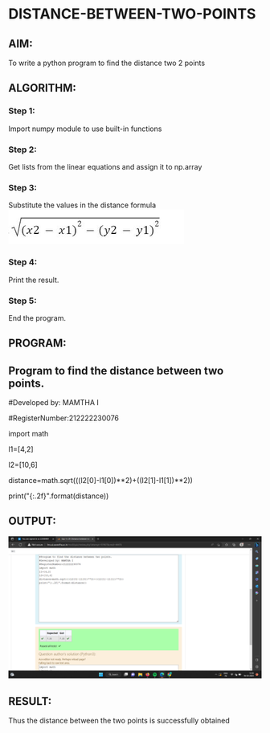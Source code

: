 # DISTANCE-BETWEEN-TWO-POINTS

## AIM:
To write a python program to find the distance two 2 points
## ALGORITHM:

### Step 1:

Import numpy module to use built-in functions
### Step 2:

Get lists from the linear equations and assign it to np.array
### Step 3:

Substitute the values in the distance formula  ![formula](/formula.png)
### Step 4:

Print the result.
### Step 5: 

End the program.

## PROGRAM:

## Program to find the distance between two points.

#Developed by: MAMTHA I

#RegisterNumber:212222230076

import math

l1=[4,2]

l2=[10,6]

distance=math.sqrt(((l2[0]-l1[0])**2)+((l2[1]-l1[1])**2))

print("{:.2f}".format(distance))


## OUTPUT:
![model](out.png)

## RESULT:
Thus the distance between the two points is successfully obtained
